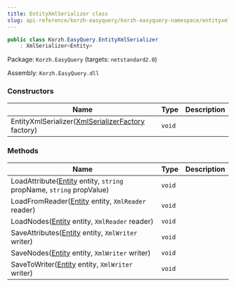 ```yaml
---
title: EntityXmlSerializer class
slug: api-reference/korzh-easyquery/korzh-easyquery-namespace/entityxmlserializer-class
---
```

```csharp
public class Korzh.EasyQuery.EntityXmlSerializer
    : XmlSerializer<Entity>

```
Package: `Korzh.EasyQuery` (targets: `netstandard2.0`)

Assembly: `Korzh.EasyQuery.dll`

### Constructors

| Name | Type | Description | 
| --- | --- | --- | 
| EntityXmlSerializer([XmlSerializerFactory](/api-reference/korzh-easyquery/korzh-easyquery-namespace/xmlserializerfactory-class) factory) | `void` |  | 


### Methods

| Name | Type | Description | 
| --- | --- | --- | 
| LoadAttribute([Entity](/api-reference/korzh-easyquery/korzh-easyquery-namespace/entity-class) entity, `string` propName, `string` propValue) | `void` |  | 
| LoadFromReader([Entity](/api-reference/korzh-easyquery/korzh-easyquery-namespace/entity-class) entity, `XmlReader` reader) | `void` |  | 
| LoadNodes([Entity](/api-reference/korzh-easyquery/korzh-easyquery-namespace/entity-class) entity, `XmlReader` reader) | `void` |  | 
| SaveAttributes([Entity](/api-reference/korzh-easyquery/korzh-easyquery-namespace/entity-class) entity, `XmlWriter` writer) | `void` |  | 
| SaveNodes([Entity](/api-reference/korzh-easyquery/korzh-easyquery-namespace/entity-class) entity, `XmlWriter` writer) | `void` |  | 
| SaveToWriter([Entity](/api-reference/korzh-easyquery/korzh-easyquery-namespace/entity-class) entity, `XmlWriter` writer) | `void` |  |